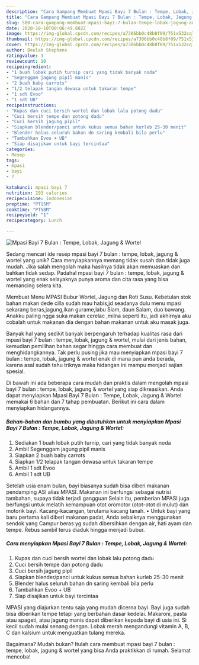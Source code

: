 ```yaml
---
description: "Cara Gampang Membuat Mpasi Bayi 7 Bulan : Tempe, Lobak, Jagung &amp;amp; Wortel yang Enak"
title: "Cara Gampang Membuat Mpasi Bayi 7 Bulan : Tempe, Lobak, Jagung &amp;amp; Wortel yang Enak"
slug: 500-cara-gampang-membuat-mpasi-bayi-7-bulan-tempe-lobak-jagung-and-amp-wortel-yang-enak
date: 2020-10-10T00:06:49.602Z
image: https://img-global.cpcdn.com/recipes/a7306bb0c48b8f09/751x532cq70/mpasi-bayi-7-bulan-tempe-lobak-jagung-wortel-foto-resep-utama.jpg
thumbnail: https://img-global.cpcdn.com/recipes/a7306bb0c48b8f09/751x532cq70/mpasi-bayi-7-bulan-tempe-lobak-jagung-wortel-foto-resep-utama.jpg
cover: https://img-global.cpcdn.com/recipes/a7306bb0c48b8f09/751x532cq70/mpasi-bayi-7-bulan-tempe-lobak-jagung-wortel-foto-resep-utama.jpg
author: Beulah Stephens
ratingvalue: 3
reviewcount: 10
recipeingredient:
- "1 buah lobak putih turnip cari yang tidak banyak noda"
- "Segenggam jagung pipil manis"
- "2 buah baby carrots"
- "1/2 telapak tangan dewasa untuk takaran tempe"
- "1 sdt Evoo"
- "1 sdt UB"
recipeinstructions:
- "Kupas dan cuci bersih wortel dan lobak lalu potong dadu"
- "Cuci bersih tempe dan potong dadu"
- "Cuci bersih jagung pipil"
- "Siapkan blender/panci untuk kukus semua bahan kurleb 25-30 menit"
- "Blender halus seluruh bahan dn saring kembali bila perlu"
- "Tambahkan Evoo + UB"
- "Siap disajikan untuk bayi tercintaa"
categories:
- Resep
tags:
- mpasi
- bayi
- 7

katakunci: mpasi bayi 7 
nutrition: 293 calories
recipecuisine: Indonesian
preptime: "PT15M"
cooktime: "PT58M"
recipeyield: "1"
recipecategory: Lunch

---
```



![Mpasi Bayi 7 Bulan : Tempe, Lobak, Jagung &amp; Wortel](https://img-global.cpcdn.com/recipes/a7306bb0c48b8f09/751x532cq70/mpasi-bayi-7-bulan-tempe-lobak-jagung-wortel-foto-resep-utama.jpg)

Sedang mencari ide resep mpasi bayi 7 bulan : tempe, lobak, jagung &amp; wortel yang unik? Cara menyiapkannya memang tidak susah dan tidak juga mudah. Jika salah mengolah maka hasilnya tidak akan memuaskan dan bahkan tidak sedap. Padahal mpasi bayi 7 bulan : tempe, lobak, jagung &amp; wortel yang enak selayaknya punya aroma dan cita rasa yang bisa memancing selera kita.

Membuat Menu MPASI Bubur Wortel, Jagung dan Roti Susu. Kebetulan stok bahan makan dede cilla sudah mau habis,jd seadanya dulu menu mpasi sekarang beras,jagung,ikan gurame,labu Siam, daun Salam, duo bawang. Anakku paling ngga suka makan cerelac ,milna seperti itu, jadi akhirnya aku cobalah untuk makanan dia dengan bahan makanan untuk aku masak juga.

Banyak hal yang sedikit banyak berpengaruh terhadap kualitas rasa dari mpasi bayi 7 bulan : tempe, lobak, jagung &amp; wortel, mulai dari jenis bahan, kemudian pemilihan bahan segar hingga cara membuat dan menghidangkannya. Tak perlu pusing jika mau menyiapkan mpasi bayi 7 bulan : tempe, lobak, jagung &amp; wortel enak di mana pun anda berada, karena asal sudah tahu triknya maka hidangan ini mampu menjadi sajian spesial.


Di bawah ini ada beberapa cara mudah dan praktis dalam mengolah mpasi bayi 7 bulan : tempe, lobak, jagung &amp; wortel yang siap dikreasikan. Anda dapat menyiapkan Mpasi Bayi 7 Bulan : Tempe, Lobak, Jagung &amp; Wortel memakai 6 bahan dan 7 tahap pembuatan. Berikut ini cara dalam menyiapkan hidangannya.

<!--inarticleads1-->

##### Bahan-bahan dan bumbu yang dibutuhkan untuk menyiapkan Mpasi Bayi 7 Bulan : Tempe, Lobak, Jagung &amp; Wortel:

1. Sediakan 1 buah lobak putih turnip, cari yang tidak banyak noda
1. Ambil Segenggam jagung pipil manis
1. Siapkan 2 buah baby carrots
1. Siapkan 1/2 telapak tangan dewasa untuk takaran tempe
1. Ambil 1 sdt Evoo
1. Ambil 1 sdt UB


Setelah usia enam bulan, bayi biasanya sudah bisa diberi makanan pendamping ASI alias MPASI. Makanan ini berfungsi sebagai nutrisi tambahan, supaya tidak terjadi gangguan Selain itu, pemberian MPASI juga berfungsi untuk melatih kemampuan otot oromotor (otot-otot di mulut) dan motorik bayi. Kacang-kacangan, terutama kacang tanah. • Untuk bayi yang baru pertama kali diberi makanan padat, Anda sebaiknya menggunakan sendok yang Campur beras yg sudah dibersihkan dengan air, hati ayam dan tempe. Rebus sambil terus diaduk hingga menjadi bubur. 

<!--inarticleads2-->

##### Cara menyiapkan Mpasi Bayi 7 Bulan : Tempe, Lobak, Jagung &amp; Wortel:

1. Kupas dan cuci bersih wortel dan lobak lalu potong dadu
1. Cuci bersih tempe dan potong dadu
1. Cuci bersih jagung pipil
1. Siapkan blender/panci untuk kukus semua bahan kurleb 25-30 menit
1. Blender halus seluruh bahan dn saring kembali bila perlu
1. Tambahkan Evoo + UB
1. Siap disajikan untuk bayi tercintaa


MPASI yang diajurkan tentu saja yang mudah dicerna bayi. Bayi juga sudah bisa diberikan tempe tetapi yang berbahan dasar kedelai. Makaroni, pasta atau spageti, atau jagung manis dapat diberikan kepada bayi di usia ini. Si kecil sudah mulai senang dengan. Lobak merah mengandungi vitamin A, B, C dan kalsium untuk menguatkan tulang mereka. 

Bagaimana? Mudah bukan? Itulah cara membuat mpasi bayi 7 bulan : tempe, lobak, jagung &amp; wortel yang bisa Anda praktikkan di rumah. Selamat mencoba!
